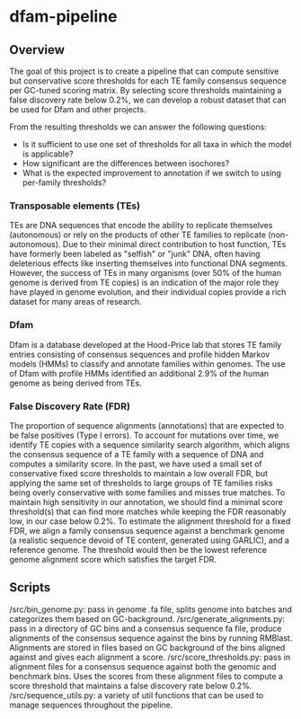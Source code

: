 # dfam-pipeline

## Overview
The goal of this project is to create a pipeline that can compute sensitive but conservative score thresholds for each TE family consensus sequence per GC-tuned scoring matrix. By selecting score thresholds maintaining a false discovery rate below 0.2%, we can develop a robust dataset that can be used for Dfam and other projects.

From the resulting thresholds we can answer the following questions:
- Is it sufficient to use one set of thresholds for all taxa in which the model is applicable?
- How significant are the differences between isochores?
- What is the expected improvement to annotation if we switch to using per-family thresholds?

### Transposable elements (TEs)
TEs are DNA sequences that encode the ability to replicate themselves (autonomous) or rely on the products of other TE families to replicate (non-autonomous). Due to their minimal direct contribution to host function, TEs have formerly been labeled as "selfish" or "junk" DNA, often having deleterious effects like inserting themselves into functional DNA segments. However, the success of TEs in many organisms (over 50% of the human genome is derived from TE copies) is an indication of the major role they have played in genome evolution, and their individual copies provide a rich dataset for many areas of research.

### Dfam
Dfam is a database developed at the Hood-Price lab that stores TE family entries consisting of consensus sequences and profile hidden Markov models (HMMs) to classify and annotate families within genomes. The use of Dfam with profile HMMs identified an additional 2.9% of the human genome as being derived from TEs.

### False Discovery Rate (FDR)
The proportion of sequence alignments (annotations) that are expected to be false positives (Type I errors). To account for mutations over time, we identify TE copies with a sequence similarity search algorithm, which aligns the consensus sequence of a TE family with a sequence of DNA and computes a similarity score. In the past, we have used a small set of conservative fixed score thresholds to maintain a low overall FDR, but applying the same set of thresholds to large groups of TE families risks being overly conservative with some families and misses true matches. To maintain high sensitivity in our annotation, we should find a minimal score threshold(s) that can find more matches while keeping the FDR reasonably low, in our case below 0.2%. To estimate the alignment threshold for a fixed FDR, we align a family consensus sequence against a benchmark genome (a realistic sequence devoid of TE content, generated using GARLIC), and a reference genome. The threshold would then be the lowest reference genome alignment score which satisfies the target FDR.

## Scripts
/src/bin\_genome.py: pass in genome .fa file, splits genome into batches and categorizes them based on GC-background.
/src/generate\_alignments.py: pass in a directory of GC bins and a consensus sequence fa file, produce alignments of the consensus sequence against the bins by running RMBlast. Alignments are stored in files based on GC background of the bins aligned against and gives each alignment a score.
/src/score\_thresholds.py: pass in alignment files for a consensus sequence against both the genomic and benchmark bins. Uses the scores from these alignment files to compute a score threshold that maintains a false discovery rate below 0.2%.
/src/sequence\_utils.py: a variety of util functions that can be used to manage sequences throughout the pipeline.
